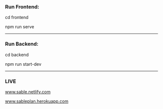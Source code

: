 ### Run Frontend:

cd frontend

npm run serve

***

### Run Backend:

cd backend

npm run start-dev

***

### LIVE

www.sable.netlify.com

www.sableplan.herokuapp.com
